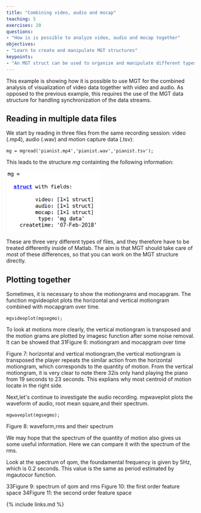 ```yaml
---
title: "Combining video, audio and mocap"
teaching: 5
exercises: 20
questions:
- "How is is possible to analyze video, audio and mocap together"
objectives:
- "Learn to create and manipulate MGT structures"
keypoints:
- "An MGT struct can be used to organize and manipulate different types of data."
---
```





This example is showing how it is possible to use MGT for the combined analysis of visualization of video data together with video and audio. As opposed to the previous example, this requires the use of the MGT data structure for handling synchronization of the data streams. 


## Reading in multiple data files

We start by reading in three files from the same recording session: video (.mp4), audio (.wav) and motion capture data (.tsv):

    mg = mgread('pianist.mp4','pianist.wav','pianist.tsv');

This leads to the structure *mg* containting the following information: 

![An MG structure in Matlab](../fig/mg-structure_250.png)

These are three very different types of files, and they therefore have to be treated differently inside of Matlab. The aim is that MGT should take care of most of these differences, so that you can work on the MGT structure directly. 



## Plotting together

Sometimes, it is necessary to show the motiongrams
and mocapgram. The function mgvideoplot plots the horizontal and vertical motiongram
combined with mocapgram over time.

    mgvideoplot(mgsegmo);


To look at motions more clearly, the vertical motiongram is transposed and the motion
grams are plotted by imagesc function after some noise removal. It can be showed that
31Figure 6: motiongram and mocapgram over time

Figure 7: horizontal and vertical motiongram,the vertical motiongram is transposed
the player repeats the similar action from the horizontal motiongram, which corresponds
to the quantity of motion. From the vertical motiongram, it is very clear to note there
32is only hand playing the piano from 19 seconds to 23 seconds. This explians why most
centroid of motion locate in the right side.

Next,let's continue to investigate the audio recording. mgwaveplot plots the waveform of
audio, root mean square,and their spectrum.

    mgwaveplot(mgsegmo);

Figure 8: waveform,rms and their spectrum

We may hope that the spectrum of the quantity of motion also gives us some useful
information. Here we can compare it with the spectrum of the rms.

Look at the spectrum of qom, the foundamental frequency is given by 5Hz, which is 0.2
seconds. This value is the same as period estimated by mgautocor function.


33Figure 9: spectrum of qom and rms
Figure 10: the first order feature space
34Figure 11: the second order feature space


{% include links.md %}
